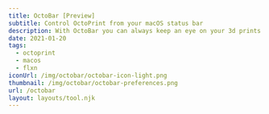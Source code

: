 ```yaml
---
title: OctoBar [Preview]
subtitle: Control OctoPrint from your macOS status bar
description: With OctoBar you can always keep an eye on your 3d prints and control your 3d printer from the comfort of your macOS status bar. OctoBar is not yet released but you can sign up to become a beta-tester.
date: 2021-01-20
tags:
  - octoprint
  - macos
  - flxn
iconUrl: /img/octobar/octobar-icon-light.png
thumbnail: /img/octobar/octobar-preferences.png
url: /octobar
layout: layouts/tool.njk
---
```

